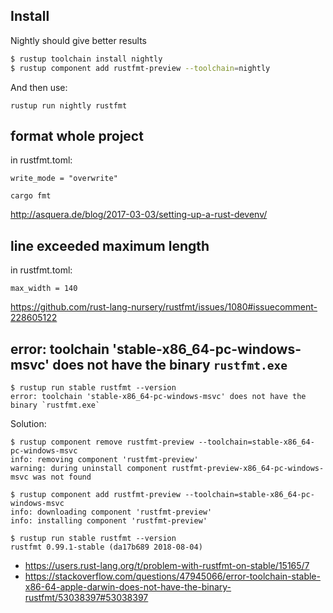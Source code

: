 ## Install


Nightly should give better results


```bash
$ rustup toolchain install nightly
$ rustup component add rustfmt-preview --toolchain=nightly
```

And then use:

`rustup run nightly rustfmt`


## format whole project

in rustfmt.toml:

`write_mode = "overwrite"`

`cargo fmt`


http://asquera.de/blog/2017-03-03/setting-up-a-rust-devenv/

## line exceeded maximum length

in rustfmt.toml:

`max_width = 140`

https://github.com/rust-lang-nursery/rustfmt/issues/1080#issuecomment-228605122

## error: toolchain 'stable-x86_64-pc-windows-msvc' does not have the binary `rustfmt.exe`

```
$ rustup run stable rustfmt --version
error: toolchain 'stable-x86_64-pc-windows-msvc' does not have the binary `rustfmt.exe`
```

Solution:

```
$ rustup component remove rustfmt-preview --toolchain=stable-x86_64-pc-windows-msvc
info: removing component 'rustfmt-preview'
warning: during uninstall component rustfmt-preview-x86_64-pc-windows-msvc was not found

$ rustup component add rustfmt-preview --toolchain=stable-x86_64-pc-windows-msvc
info: downloading component 'rustfmt-preview'
info: installing component 'rustfmt-preview'

$ rustup run stable rustfmt --version
rustfmt 0.99.1-stable (da17b689 2018-08-04)
```

- https://users.rust-lang.org/t/problem-with-rustfmt-on-stable/15165/7
- https://stackoverflow.com/questions/47945066/error-toolchain-stable-x86-64-apple-darwin-does-not-have-the-binary-rustfmt/53038397#53038397
